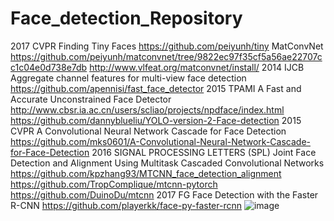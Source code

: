 # Face_detection_Repository

2017	CVPR	Finding Tiny Faces	https://github.com/peiyunh/tiny
		MatConvNet	https://github.com/peiyunh/matconvnet/tree/9822ec97f35cf5a56ae22707cc1c04e0d738e7db     http://www.vlfeat.org/matconvnet/install/
2014	IJCB	Aggregate channel features for multi-view face detection	https://github.com/apennisi/fast_face_detector
2015	TPAMI	A Fast and Accurate Unconstrained Face Detector	http://www.cbsr.ia.ac.cn/users/scliao/projects/npdface/index.html
			https://github.com/dannyblueliu/YOLO-version-2-Face-detection
2015	CVPR	A Convolutional Neural Network Cascade for Face Detection	https://github.com/mks0601/A-Convolutional-Neural-Network-Cascade-for-Face-Detection
2016	SIGNAL PROCESSING LETTERS (SPL)	Joint Face Detection and Alignment Using Multitask Cascaded Convolutional Networks	https://github.com/kpzhang93/MTCNN_face_detection_alignment   https://github.com/TropComplique/mtcnn-pytorch                                   https://github.com/DuinoDu/mtcnn
2017	FG	Face Detection with the Faster R-CNN	https://github.com/playerkk/face-py-faster-rcnn
![image](https://github.com/nz0001na/Face_detection_Repository/assets/32621160/4e003601-2ebb-4ecb-bc74-290269fa6b86)
